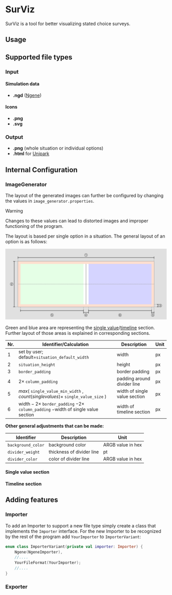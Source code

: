 # SurViz

SurViz is a tool for better visualizing stated choice surveys.

## Usage

## Supported file types

### Input

#### Simulation data

- **.ngd** ([Ngene](https://www.choice-metrics.com/))

#### Icons

- **.png**
- **.svg**

### Output
- **.png** (whole situation or individual options)
- **.html** for [Unipark](https://www.unipark.com/)

## Internal Configuration

### ImageGenerator

The layout of the generated images can further be configured by changing the values in <code>image_generator.properties</code>.

>[!Warning]
>Changes to these values can lead to distorted images and improper functioning of the program.

The layout is based per single option in a situation.
The general layout of an option is as follows:

![General layout](assets/general_layout.png)

Green and blue area are representing the [single value](https://github.com/brndel/surviz?tab=readme-ov-file#single-value-section)/[timeline](https://github.com/brndel/surviz?tab=readme-ov-file#timeline-section) section. 
Further layout of those areas is explained in corresponding sections.


| Nr. | Identifier/Calculation                                                                                                            | Description                   | Unit |
|-----|-----------------------------------------------------------------------------------------------------------------------------------|-------------------------------|------|
| 1   | set by user; default=<code>situation_default_width</code>                                                                         | width                         | px   |
| 2   | <code>situation_height</code>                                                                                                     | height                        | px   |
| 3   | <code>border_padding</code>                                                                                                       | border padding                | px   |
| 4   | $2 \times$ <code>column_padding</code>                                                                                            | padding around divider line   | px   |
| 5   | $max($ <code>single_value_min_width</code> $,count(single values) \times$ <code>single_value_size</code> $)$                      | width of single value section | px   |
| 6   | $\text{width}-2\times$ <code>border_padding</code> $-2\times$ <code>column_padding</code> $-\text{width of single value section}$ | width of timeline section     | px   |

**Other general adjustments that can be made:**

| Identifier                    | Description               | Unit              |
|-------------------------------|---------------------------|-------------------|
| <code>background_color</code> | background color          | ARGB value in hex |
| <code>divider_weight</code>   | thickness of divider line | pt                |
| <code>divider_color</code>    | color of divider line     | ARGB value in hex |

#### Single value section

#### Timeline section

## Adding features

### Importer

To add an Importer to support a new file type simply create a class that implements the <code>Importer</code> interface.
For the new Importer to be recognized by the rest of the program add <code>YourImporter</code> to <code>ImporterVariant</code>:

```kotlin
enum class ImporterVariant(private val importer: Importer) {
	Ngene(NgeneImporter),
	//....
	YourFileFormat(YourImporter);
	//....
}
```

### Exporter
